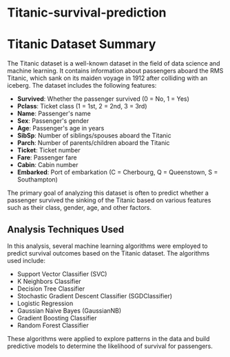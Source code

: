 # Titanic-survival-prediction 

# Titanic Dataset Summary

The Titanic dataset is a well-known dataset in the field of data science and machine learning. It contains information about passengers aboard the RMS Titanic, which sank on its maiden voyage in 1912 after colliding with an iceberg. The dataset includes the following features:

- **Survived**: Whether the passenger survived (0 = No, 1 = Yes)
- **Pclass**: Ticket class (1 = 1st, 2 = 2nd, 3 = 3rd)
- **Name**: Passenger's name
- **Sex**: Passenger's gender
- **Age**: Passenger's age in years
- **SibSp**: Number of siblings/spouses aboard the Titanic
- **Parch**: Number of parents/children aboard the Titanic
- **Ticket**: Ticket number
- **Fare**: Passenger fare
- **Cabin**: Cabin number
- **Embarked**: Port of embarkation (C = Cherbourg, Q = Queenstown, S = Southampton)

The primary goal of analyzing this dataset is often to predict whether a passenger survived the sinking of the Titanic based on various features such as their class, gender, age, and other factors.

## Analysis Techniques Used

In this analysis, several machine learning algorithms were employed to predict survival outcomes based on the Titanic dataset. The algorithms used include:

- Support Vector Classifier (SVC)
- K Neighbors Classifier
- Decision Tree Classifier
- Stochastic Gradient Descent Classifier (SGDClassifier)
- Logistic Regression
- Gaussian Naive Bayes (GaussianNB)
- Gradient Boosting Classifier
- Random Forest Classifier

These algorithms were applied to explore patterns in the data and build predictive models to determine the likelihood of survival for passengers.

